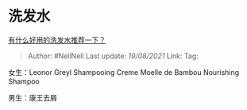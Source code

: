 # 洗发水
[有什么好用的洗发水推荐一下？](https://www.zhihu.com/question/264733291/answer/1866679199)

> Author: #NellNell 
> Last update: *19/08/2021* 
> Link:
> Tag:  

女生：Leonor Greyl Shampooing Creme Moelle de Bambou Nourishing Shampoo

男生：康王去屑